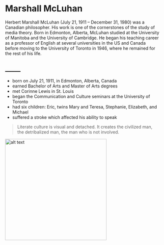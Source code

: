 # Marshall McLuhan

Herbert Marshall McLuhan (July 21, 1911 – December 31, 1980) was a Canadian philosopher. His work is one of the cornerstones of the study of media theory. Born in Edmonton, Alberta, McLuhan studied at the University of Manitoba and the University of Cambridge. He began his teaching career as a professor of English at several universities in the US and Canada before moving to the University of Toronto in 1946, where he remained for the rest of his life. 
## _____
* born on July 21, 1911, in Edmonton, Alberta, Canada
* earned Bachelor of Arts and Master of Arts degrees
* met Corinne Lewis in St. Louis
* began the Communication and Culture seminars at the University of Toronto
* had six children: Eric, twins Mary and Teresa, Stephanie, Elizabeth, and Michael
* suffered a stroke which affected his ability to speak

> Literate culture is visual and detached.
> It creates the civilized man, the detribalized man, the man who is not involved.

<img src="file://220px-Marshall_McLuhan.jpg" alt="alt text" width="330"/> 
